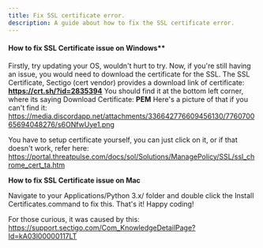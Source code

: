 ```yaml
---
title: Fix SSL certificate error.
description: A guide about how to fix the SSL certificate error.
---
```

#### How to fix SSL Certificate issue on Windows**

Firstly, try updating your OS, wouldn't hurt to try.
Now, if you're still having an issue, you would need to download the certificate for the SSL.
The SSL Certificate, Sectigo (cert vendor) provides a download link of certificate: **https://crt.sh/?id=2835394**
You should find it at the bottom left corner, where its saying Download Certificate: __PEM__
Here's a picture of that if you can't find it:
https://media.discordapp.net/attachments/336642776609456130/776070065694048276/s6ONfwUye1.png

You have to setup certificate yourself, you can just click on it, or if that doesn't work, refer here:
https://portal.threatpulse.com/docs/sol/Solutions/ManagePolicy/SSL/ssl_chrome_cert_ta.htm

**How to fix SSL Certificate issue on Mac**

Navigate to your Applications/Python 3.x/ folder and double click the Install Certificates.command to fix this.
That's it!
Happy coding!

For those curious, it was caused by this:
https://support.sectigo.com/Com_KnowledgeDetailPage?Id=kA03l00000117LT

